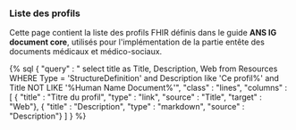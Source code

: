 ### Liste des profils
 
 Cette page contient la liste des profils FHIR définis dans le guide **ANS IG document core**, utilisés pour l'implémentation de la partie entête des documents médicaux et médico-sociaux.
 
 {% sql {
     "query" : " select title as Title, Description, Web from Resources WHERE Type = 'StructureDefinition' and Description like 'Ce profil%' and Title NOT LIKE '%Human Name Document%'",
     "class" : "lines",
     "columns" : [
         { "title" : "Titre du profil", "type" : "link", "source" : "Title", "target" : "Web"},
         { "title" : "Description", "type" : "markdown", "source" : "Description"}
     ]
 } %}
